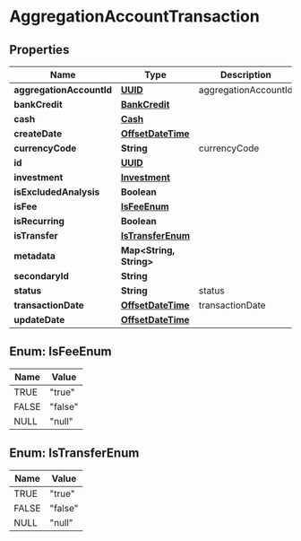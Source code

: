 
# AggregationAccountTransaction

## Properties
Name | Type | Description | Notes
------------ | ------------- | ------------- | -------------
**aggregationAccountId** | [**UUID**](UUID.md) | aggregationAccountId |  [optional]
**bankCredit** | [**BankCredit**](BankCredit.md) |  |  [optional]
**cash** | [**Cash**](Cash.md) |  |  [optional]
**createDate** | [**OffsetDateTime**](OffsetDateTime.md) |  |  [optional]
**currencyCode** | **String** | currencyCode | 
**id** | [**UUID**](UUID.md) |  |  [optional]
**investment** | [**Investment**](Investment.md) |  |  [optional]
**isExcludedAnalysis** | **Boolean** |  |  [optional]
**isFee** | [**IsFeeEnum**](#IsFeeEnum) |  |  [optional]
**isRecurring** | **Boolean** |  |  [optional]
**isTransfer** | [**IsTransferEnum**](#IsTransferEnum) |  |  [optional]
**metadata** | **Map&lt;String, String&gt;** |  |  [optional]
**secondaryId** | **String** |  |  [optional]
**status** | **String** | status |  [optional]
**transactionDate** | [**OffsetDateTime**](OffsetDateTime.md) | transactionDate | 
**updateDate** | [**OffsetDateTime**](OffsetDateTime.md) |  |  [optional]


<a name="IsFeeEnum"></a>
## Enum: IsFeeEnum
Name | Value
---- | -----
TRUE | &quot;true&quot;
FALSE | &quot;false&quot;
NULL | &quot;null&quot;


<a name="IsTransferEnum"></a>
## Enum: IsTransferEnum
Name | Value
---- | -----
TRUE | &quot;true&quot;
FALSE | &quot;false&quot;
NULL | &quot;null&quot;




